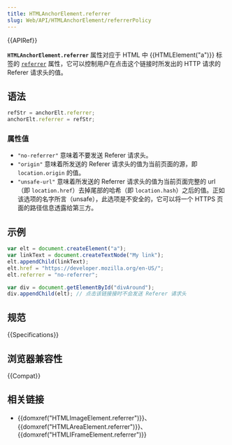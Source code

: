 ```yaml
---
title: HTMLAnchorElement.referrer
slug: Web/API/HTMLAnchorElement/referrerPolicy
---
```


{{APIRef}}

**`HTMLAnchorElement.referrer`** 属性对应于 HTML 中 {{HTMLElement("a")}} 标签的 [`referrer`](/zh-CN/docs/Web/HTML/Element/a#referrer) 属性，它可以控制用户在点击这个链接时所发出的 HTTP 请求的 Referer 请求头的值。

## 语法

```js
refStr = anchorElt.referrer;
anchorElt.referrer = refStr;
```

### 属性值

- `"no-referrer"` 意味着不要发送 Referer 请求头。
- `"origin"` 意味着所发送的 Referer 请求头的值为当前页面的源，即 `location.origin` 的值。
- `"unsafe-url"` 意味着所发送的 Referrer 请求头的值为当前页面完整的 url（即 `location.href`）去掉尾部的哈希（即 `location.hash`）之后的值。正如该选项的名字所言（unsafe），此选项是不安全的，它可以将一个 HTTPS 页面的路径信息透露给第三方。

## 示例

```js
var elt = document.createElement("a");
var linkText = document.createTextNode("My link");
elt.appendChild(linkText);
elt.href = "https://developer.mozilla.org/en-US/";
elt.referrer = "no-referrer";

var div = document.getElementById("divAround");
div.appendChild(elt); // 点击该链接接时不会发送 Referer 请求头
```

## 规范

{{Specifications}}

## 浏览器兼容性

{{Compat}}

## 相关链接

- {{domxref("HTMLImageElement.referrer")}}、{{domxref("HTMLAreaElement.referrer")}}、{{domxref("HTMLIFrameElement.referrer")}}
